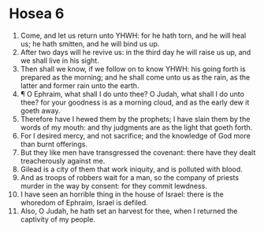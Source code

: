 ﻿# Hosea 6
1. Come, and let us return unto YHWH: for he hath torn, and he will heal us; he hath smitten, and he will bind us up. 
2. After two days will he revive us: in the third day he will raise us up, and we shall live in his sight. 
3. Then shall we know, if we follow on to know YHWH: his going forth is prepared as the morning; and he shall come unto us as the rain, as the latter and former rain unto the earth. 
4. ¶ O Ephraim, what shall I do unto thee? O Judah, what shall I do unto thee? for your goodness is as a morning cloud, and as the early dew it goeth away. 
5. Therefore have I hewed them by the prophets; I have slain them by the words of my mouth: and thy judgments are as the light that goeth forth. 
6. For I desired mercy, and not sacrifice; and the knowledge of God more than burnt offerings. 
7. But they like men have transgressed the covenant: there have they dealt treacherously against me. 
8. Gilead is a city of them that work iniquity, and is polluted with blood. 
9. And as troops of robbers wait for a man, so the company of priests murder in the way by consent: for they commit lewdness. 
10. I have seen an horrible thing in the house of Israel: there is the whoredom of Ephraim, Israel is defiled. 
11. Also, O Judah, he hath set an harvest for thee, when I returned the captivity of my people. 
